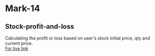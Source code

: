 # Mark-14
## Stock-profit-and-loss
 Calculating the profit or loss based on user's stock initial price, qty and current price.
 <br>
 [For live link](https://stock-profit-loss-naveenreddy.netlify.app/)
